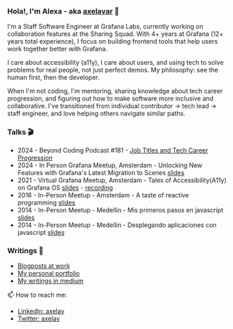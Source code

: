   ### Hola!, I'm Alexa - aka [axelavar](https://www.axelavar.com/) 👋

I'm a Staff Software Engineer at Grafana Labs, currently working on collaboration features at the
  Sharing Squad. With 4+ years at Grafana (12+ years total experience), I focus on building frontend tools that help users work together better with Grafana.

  I care about accessibility (a11y), I care about users, and using tech to solve problems for real people, not just perfect demos.
   My philosophy: see the human first, then the developer.

  When I'm not coding, I'm mentoring, sharing knowledge about tech career progression, and figuring out how to make software more
  inclusive and collaborative. I've transitioned from individual contributor → tech lead → staff engineer, and love helping others
  navigate similar paths.

  ### Talks 🎬

  * 2024 - Beyond Coding Podcast #181 - [Job Titles and Tech Career Progression](https://www.youtube.com/watch?v=DvjsCTKtuzE)
  * 2024 - In Person Grafana Meetup, Amsterdam - Unlocking New Features with Grafana's Latest Migration to Scenes
  [slides](https://drive.google.com/file/d/1ZBUXNAfJDkVaArhsl8CyIrshu-0MKpQR/view)
  * 2021 - Virtual Grafana Meetup, Amsterdam - Tales of Accessibility(A11y) on Grafana OS
  [slides](https://github.com/user-attachments/files/17257672/Tales.of.A11y.-.Grafana.Meetup.pdf) -
  [recording](https://www.youtube.com/watch?v=pBwuMbtvVnk)
  * 2016 - In-Person Meetup - Amsterdam - A taste of reactive programming [slides](https://slides.com/axelav/reactive-programming)
  * 2014 - In-Person Meetup - Medellin - Mis primeros pasos en javascript
  [slides](https://slides.com/axelav/mis-primeros-pasos-con-javascript)
  * 2014 - In-Person Meetup - Medellin - Desplegando aplicaciones con javascript
  [slides](https://slides.com/axelav/desplegando-aplicaciones-php-con-heroku)

  ### Writings 📝

  * [Blogposts at work](https://grafana.com/author/alexa-vargas-ortega/)
  * [My personal portfolio](https://www.axelavar.com/)
  * [My writings in medium](https://medium.com/@axelav)

  📫 How to reach me:

  <p align="center">

  * <a href="https://www.linkedin.com/in/axelav/" target="blank">LinkedIn: axelav</a>
  * <a href="https://twitter.com/axelav" target="blank">Twitter: axelav</a>
  </p>
